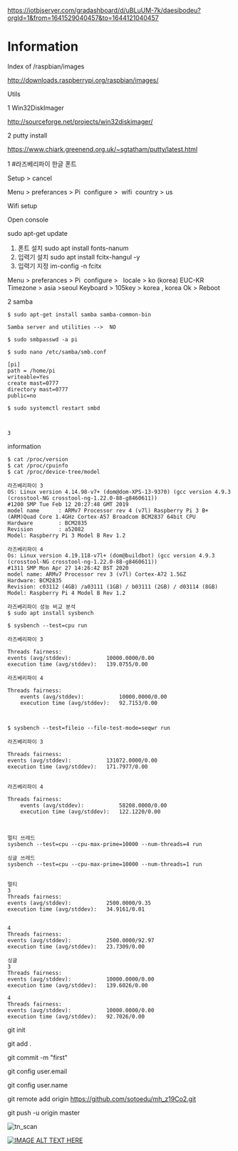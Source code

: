 https://iotbjserver.com/gradashboard/d/uBLuUM-7k/daesibodeu?orgId=1&from=1641529040457&to=1644121040457

# Information

Index of /raspbian/images

http://downloads.raspberrypi.org/raspbian/images/

Utils

1 Win32DiskImager

http://sourceforge.net/projects/win32diskimager/


2 putty install

https://www.chiark.greenend.org.uk/~sgtatham/putty/latest.html


1  #라즈베리파이 한글 폰트

Setup > cancel

Menu > preferances > Pi  configure >  wifi  country > us

Wifi setup

Open console

sudo apt-get update


1. 폰트 설치 sudo apt install fonts-nanum
2. 입력기 설치 sudo apt install fcitx-hangul -y
3. 입력기 지정 im-config -n fcitx

Menu > preferances > Pi  configure >  
locale > ko (korea) EUC-KR
Timezone > asia >seoul
Keyboard > 105key > korea , korea
Ok > Reboot

2
samba

    $ sudo apt-get install samba samba-common-bin
    
    Samba server and utilities -->  NO
    
    $ sudo smbpasswd -a pi
    
    $ sudo nano /etc/samba/smb.conf
    
    [pi]
    path = /home/pi
    writeable=Yes
    create mast=0777
    directory mast=0777
    public=no
    
    $ sudo systemctl restart smbd
    
    
    
    3 
information

    $ cat /proc/version
    $ cat /proc/cpuinfo
    $ cat /proc/device-tree/model

    라즈베리파이 3
    OS: Linux version 4.14.98-v7+ (dom@dom-XPS-13-9370) (gcc version 4.9.3 (crosstool-NG crosstool-ng-1.22.0-88-g8460611)) 
    #1200 SMP Tue Feb 12 20:27:48 GMT 2019
    model name      : ARMv7 Processor rev 4 (v7l) Raspberry Pi 3 B+	(ARM)Quad Core 1.4GHz Cortex-A57 Broadcom BCM2837 64bit CPU
    Hardware        : BCM2835
    Revision        : a52082
    Model: Raspberry Pi 3 Model B Rev 1.2

    라즈베리파이 4
    Os: Linux version 4.19.118-v7l+ (dom@buildbot) (gcc version 4.9.3 (crosstool-NG crosstool-ng-1.22.0-88-g8460611)) 
    #1311 SMP Mon Apr 27 14:26:42 BST 2020
    model name: ARMv7 Processor rev 3 (v7l) Cortex-A72 1.5GZ
    Hardware: BCM2835
    Revision: c03112 (4GB) /a03111 (1GB) / b03111 (2GB) / d03114 (8GB)
    Model: Raspberry Pi 4 Model B Rev 1.2
    
    라즈베리파이 성능 비교 분석
    $ sudo apt install sysbench

    $ sysbench --test=cpu run
    
    라즈베리파이 3
    
    Threads fairness:
    events (avg/stddev):           10000.0000/0.00
    execution time (avg/stddev):   139.0755/0.00

    라즈베리파이 4

    Threads fairness:
        events (avg/stddev):           10000.0000/0.00
        execution time (avg/stddev):   92.7153/0.00



    $ sysbench --test=fileio --file-test-mode=seqwr run
    
    라즈베리파이 3
    
    Threads fairness:
    events (avg/stddev):           131072.0000/0.00
    execution time (avg/stddev):   171.7977/0.00


    라즈베리파이 4
    
    Threads fairness:
        events (avg/stddev):           58208.0000/0.00
        execution time (avg/stddev):   122.1220/0.00
    
    
    
    멀티 쓰레드
    sysbench --test=cpu --cpu-max-prime=10000 --num-threads=4 run

    싱글 쓰레드
    sysbench --test=cpu --cpu-max-prime=10000 --num-threads=1 run
    
    
    멀티
    3
    Threads fairness:
    events (avg/stddev):           2500.0000/9.35
    execution time (avg/stddev):   34.9161/0.01

    
    4
    Threads fairness:
    events (avg/stddev):           2500.0000/92.97
    execution time (avg/stddev):   23.7309/0.00
    
    싱글
    3
    Threads fairness:
    events (avg/stddev):           10000.0000/0.00
    execution time (avg/stddev):   139.6026/0.00
    
    4
    Threads fairness:
    events (avg/stddev):           10000.0000/0.00
    execution time (avg/stddev):   92.7026/0.00



 git init

 git add .
 
 git commit -m "first"
 
 git config user.email 

 git config user.name
 
 git remote add origin https://github.com/sotoedu/mh_z19Co2.git
 
 git push -u origin master




![tn_scan](https://user-images.githubusercontent.com/17608995/89761088-a9abba00-db28-11ea-86e5-c803496396dd.jpg)

[![IMAGE ALT TEXT HERE](https://img.youtube.com/vi/ELCaLhCEJ7A/0.jpg)](https://youtu.be/ELCaLhCEJ7A)
